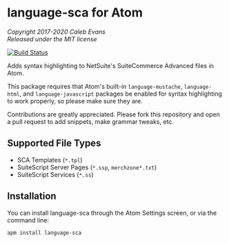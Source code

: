 # language-sca for Atom

*Copyright 2017-2020 Caleb Evans*  
*Released under the MIT license*

[![Build Status](https://travis-ci.org/caleb531/language-sca.svg?branch=master)](https://travis-ci.org/caleb531/language-sca)

Adds syntax highlighting to NetSuite's SuiteCommerce Advanced files in Atom.

This package requires that Atom's built-in `language-mustache`, `language-html`,
and `language-javascript` packages be enabled for syntax highlighting to work
properly, so please make sure they are.

Contributions are greatly appreciated. Please fork this repository and open a
pull request to add snippets, make grammar tweaks, etc.

## Supported File Types

- SCA Templates (`*.tpl`)
- SuiteScript Server Pages (`*.ssp`, `merchzone*.txt`)
- SuiteScript Services (`*.ss`)

## Installation

You can install language-sca through the Atom Settings screen, or via the
command line:

```
apm install language-sca
```
